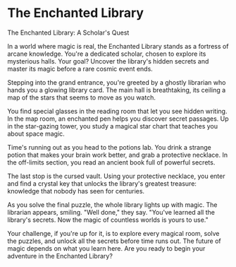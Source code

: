 # The Enchanted Library

The Enchanted Library: A Scholar's Quest

In a world where magic is real, the Enchanted Library stands as a fortress of arcane knowledge. You're a dedicated scholar, chosen to explore its mysterious halls. Your goal? Uncover the library's hidden secrets and master its magic before a rare cosmic event ends.

Stepping into the grand entrance, you're greeted by a ghostly librarian who hands you a glowing library card. The main hall is breathtaking, its ceiling a map of the stars that seems to move as you watch.

You find special glasses in the reading room that let you see hidden writing. In the map room, an enchanted pen helps you discover secret passages. Up in the star-gazing tower, you study a magical star chart that teaches you about space magic.

Time's running out as you head to the potions lab. You drink a strange potion that makes your brain work better, and grab a protective necklace. In the off-limits section, you read an ancient book full of powerful secrets.

The last stop is the cursed vault. Using your protective necklace, you enter and find a crystal key that unlocks the library's greatest treasure: knowledge that nobody has seen for centuries.

As you solve the final puzzle, the whole library lights up with magic. The librarian appears, smiling. "Well done," they say. "You've learned all the library's secrets. Now the magic of countless worlds is yours to use."

Your challenge, if you're up for it, is to explore every magical room, solve the puzzles, and unlock all the secrets before time runs out. The future of magic depends on what you learn here. Are you ready to begin your adventure in the Enchanted Library?
